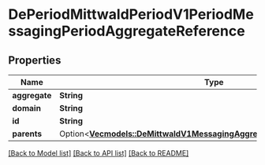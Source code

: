 # DePeriodMittwaldPeriodV1PeriodMessagingPeriodAggregateReference

## Properties

Name | Type | Description | Notes
------------ | ------------- | ------------- | -------------
**aggregate** | **String** |  | 
**domain** | **String** |  | 
**id** | **String** |  | 
**parents** | Option<[**Vec<models::DeMittwaldV1MessagingAggregateReferenceParentsInner>**](de_mittwald_v1_messaging_AggregateReference_parents_inner.md)> |  | [optional]

[[Back to Model list]](../README.md#documentation-for-models) [[Back to API list]](../README.md#documentation-for-api-endpoints) [[Back to README]](../README.md)


